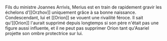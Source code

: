 Fils du ministre Joannes Arrivis, Merius est en train de rapidement gravir les échelons d'[[Orzhov]] uniquement grâce à sa bonne naissance. 
Condescendant, lui et [[Orion]] se vouent une rivailité féroce. Il sait qu'[[Orion]] l'aurait supprimé depuis longtemps si son père n'était pas une figure aussi influente, et il ne peut pas supprimer Orion tant qu'Asariel projette son ombre protectrice sur lui. 